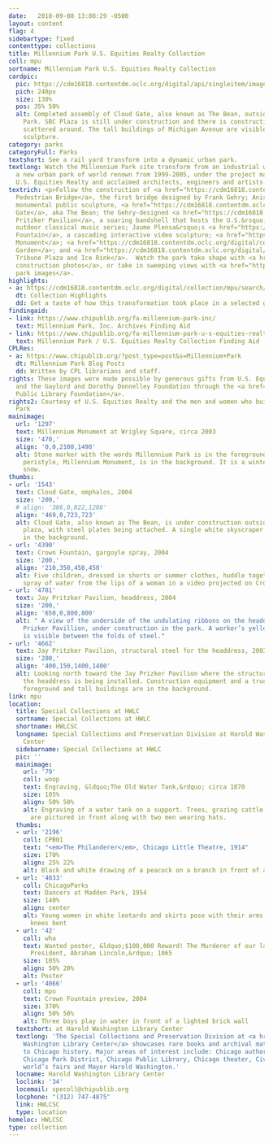 ```yaml
---
date:   2018-09-08 13:08:29 -0500
layout: content
flag: 4
sidebartype: fixed
contenttype: collections
title: Millennium Park U.S. Equities Realty Collection
coll: mpu
sortname: Millennium Park U.S. Equities Realty Collection
cardpic:
  pic: https://cdm16818.contentdm.oclc.org/digital/api/singleitem/image/mpu/2239/default.jpg
  pich: 240px
  size: 130%
  pos: 35% 50%
  alt: Completed assembly of Cloud Gate, also known as The Bean, outside in Millennium
    Park. SBC Plaza is still under construction and there is construction equipment
    scattered around. The tall buildings of Michigan Avenue are visible behind the
    sculpture.
category: parks
categoryFull: Parks
textshort: See a rail yard transform into a dynamic urban park.
textlong: Watch the Millennium Park site transform from an industrial wasteland to
  a new urban park of world renown from 1999-2005, under the project management of
  U.S. Equities Realty and acclaimed architects, engineers and artists.
textrich: <p>Follow the construction of <a href="https://cdm16818.contentdm.oclc.org/digital/collection/mpu/search/searchterm/bp%20bridge/field/book/mode/exact/conn/and/order/title/ad/asc">BP
  Pedestrian Bridge</a>, the first bridge designed by Frank Gehry; Anish Kapoor&rsquo;s
  monumental public sculpture, <a href="https://cdm16818.contentdm.oclc.org/digital/collection/mpu/search/searchterm/cloud%20gate/field/book/mode/exact/conn/and/order/title/ad/asc">Cloud
  Gate</a>, aka The Bean; the Gehry-designed <a href="https://cdm16818.contentdm.oclc.org/digital/collection/mpu/search/searchterm/jay%20pritzker%20pavilion/field/book/mode/exact/conn/and/order/title/ad/asc">Jay
  Pritzker Pavilion</a>, a soaring bandshell that hosts the U.S.&rsquo;s last free
  outdoor classical music series; Jaume Plensa&rsquo;s <a href="https://cdm16818.contentdm.oclc.org/digital/collection/mpu/search/searchterm/crown%20fountain/field/book/mode/exact/conn/and/order/title/ad/asc">Crown
  Fountain</a>, a cascading interactive video sculpture; <a href="https://cdm16818.contentdm.oclc.org/digital/collection/mpu/search/searchterm/millennium%20monument/field/book/mode/exact/conn/and/order/title/ad/asc">Millennium
  Monument</a>; <a href="https://cdm16818.contentdm.oclc.org/digital/collection/mpu/search/searchterm/lurie%20garden/field/book/mode/exact/conn/and/order/title/ad/asc">Lurie
  Garden</a>; and <a href="https://cdm16818.contentdm.oclc.org/digital/collection/mpu/search/searchterm/mccormick%20tribune%20plaza%20and%20ice%20rink/field/book/mode/exact/conn/and/order/title/ad/asc">McCormick
  Tribune Plaza and Ice Rink</a>.  Watch the park take shape with <a href="https://cdm16818.contentdm.oclc.org/digital/collection/mpu/search/searchterm/general%20construction/field/book/mode/exact/conn/and/order/title/ad/asc">general
  construction photos</a>, or take in sweeping views with <a href="https://cdm16818.contentdm.oclc.org/digital/collection/mpu/search/searchterm/full%20park/field/book/mode/exact/conn/and/order/title/ad/asc">full
  park images</a>.
highlights:
- a: https://cdm16818.contentdm.oclc.org/digital/collection/mpu/search/searchterm/highlight
  dt: Collection Highlights
  dd: Get a taste of how this transformation took place in a selected group of images.
findingaid:
- link: https://www.chipublib.org/fa-millennium-park-inc/
  text: Millennium Park, Inc. Archives Finding Aid
- link: https://www.chipublib.org/fa-millennium-park-u-s-equities-realty-collection/
  text: Millennium Park / U.S. Equities Realty Collection Finding Aid
CPLRes:
- a: https://www.chipublib.org/?post_type=post&s=Millennium+Park
  dt: Millennium Park Blog Posts
  dd: Written by CPL librarians and staff.
rights: These images were made possible by generous gifts from U.S. Equities Realty
  and the Gaylord and Dorothy Donnelley Foundation through the <a href="http://cplfoundation.org/">Chicago
  Public Library Foundation</a>.
rights2: Courtesy of U.S. Equities Realty and the men and women who built Millennium
  Park
mainimage:
  url: '1297'
  text: Millennium Monument at Wrigley Square, circa 2003
  size: '470,'
  align: '0,0,2100,1498'
  alt: Stone marker with the words Millennium Park is in the foreground and the stone
    peristyle, Millennium Monument, is in the background. It is a winter scene with
    snow.
thumbs:
- url: '1543'
  text: Cloud Gate, omphalos, 2004
  size: '200,'
  # align: '386,0,822,1208'
  align: '469,0,723,723'
  alt: Cloud Gate, also known as The Bean, is under construction outside on the park
    plaza, with steel plates being attached. A single white skyscraper is visible
    in the background.
- url: '4390'
  text: Crown Fountain, gargoyle spray, 2004
  size: '200,'
  align: '210,350,450,450'
  alt: Five children, dressed in shorts or summer clothes, huddle together under a
    spray of water from the lips of a woman in a video projected on Crown Fountain.
- url: '4781'
  text: Jay Pritzker Pavilion, headdress, 2004
  size: '200,'
  align: '650,0,800,800'
  alt: " A view of the underside of the undulating ribbons on the headdress of Jay
    Prizker Pavillion, under construction in the park. A worker’s yellow hard hat
    is visible between the folds of steel."
- url: '4662'
  text: Jay Pritzker Pavilion, structural steel for the headdress, 2003
  size: '200,'
  align: '400,150,1400,1400'
  alt: Looking north toward the Jay Prizker Pavilion where the structural steel for
    the headdress is being installed. Construction equipment and a truck are in the
    foreground and tall buildings are in the background.
link: mpu
location:
  title: Special Collections at HWLC
  sortname: Special Collections at HWLC
  shortname: HWLCSC
  longname: Special Collections and Preservation Division at Harold Washington Library
    Center
  sidebarname: Special Collections at HWLC
  pic: ''
  mainimage:
    url: '79'
    coll: woop
    text: Engraving, &ldquo;The Old Water Tank,&rdquo; circa 1870
    size: 105%
    align: 50% 50%
    alt: Engraving of a water tank on a support. Trees, grazing cattle, and a fence
      are pictured in front along with two men wearing hats.
  thumbs:
  - url: '2196'
    coll: CPB01
    text: "<em>The Philanderer</em>, Chicago Little Theatre, 1914"
    size: 170%
    align: 25% 22%
    alt: Black and white drawing of a peacock on a branch in front of an orange circle
  - url: '4833'
    coll: ChicagoParks
    text: Dancers at Madden Park, 1954
    size: 140%
    align: center
    alt: Young women in white leotards and skirts pose with their arms extended and
      knees bent
  - url: '42'
    coll: wha
    text: Wanted poster, &ldquo;$100,000 Reward! The Murderer of our late beloved
      President, Abraham Lincoln,&rdquo; 1865
    size: 105%
    align: 50% 20%
    alt: Poster
  - url: '4066'
    coll: mpu
    text: Crown Fountain preview, 2004
    size: 370%
    align: 50% 50%
    alt: Three boys play in water in front of a lighted brick wall
  textshort: at Harold Washington Library Center
  textlong: 'The Special Collections and Preservation Division at <a href="https://www.chipublib.org/locations/34">Harold
    Washington Library Center</a> showcases rare books and archival material relating
    to Chicago history. Major areas of interest include: Chicago authors and publishing,
    Chicago Park District, Chicago Public Library, Chicago theater, Civil War, Chicago’s
    world’s fairs and Mayor Harold Washington.'
  locname: Harold Washington Library Center
  loclink: '34'
  locemail: specoll@chipublib.org
  locphone: "(312) 747-4875"
  link: HWLCSC
  type: location
homeloc: HWLCSC
type: collection
---
```

